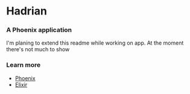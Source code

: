 # Hadrian

### A Phoenix application
I'm planing to extend this readme while working on app. At the moment there's not much to show 

### Learn more
  * [Phoenix](http://phoenixframework.org/)
  * [Elixir](https://elixir-lang.org/)
